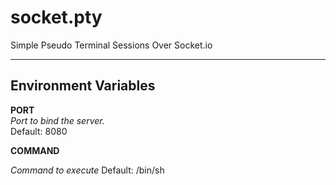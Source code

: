 # socket.pty #

Simple Pseudo Terminal Sessions Over Socket.io

----

## Environment Variables ##

**PORT**  
  *Port to bind the server.*  
  Default: 8080


**COMMAND**

  *Command to execute*
  Default: /bin/sh
